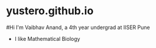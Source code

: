 # yustero.github.io

#Hi I'm Vaibhav Anand, a 4th year undergrad at IISER Pune
- I like Mathematical Biology 
